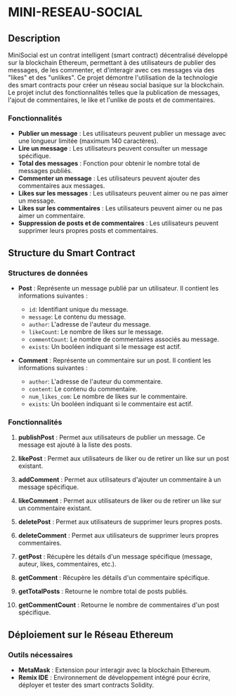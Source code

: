 # MINI-RESEAU-SOCIAL
## Description

MiniSocial est un contrat intelligent (smart contract) décentralisé développé sur la blockchain Ethereum, permettant à des utilisateurs de publier des messages, de les commenter, et d'interagir avec ces messages via des "likes" et des "unlikes". Ce projet démontre l'utilisation de la technologie des smart contracts pour créer un réseau social basique sur la blockchain. Le projet inclut des fonctionnalités telles que la publication de messages, l'ajout de commentaires, le like et l'unlike de posts et de commentaires.

### Fonctionnalités

- **Publier un message** : Les utilisateurs peuvent publier un message avec une longueur limitée (maximum 140 caractères).
- **Lire un message** : Les utilisateurs peuvent consulter un message spécifique.
- **Total des messages** : Fonction pour obtenir le nombre total de messages publiés.
- **Commenter un message** : Les utilisateurs peuvent ajouter des commentaires aux messages.
- **Likes sur les messages** : Les utilisateurs peuvent aimer ou ne pas aimer un message.
- **Likes sur les commentaires** : Les utilisateurs peuvent aimer ou ne pas aimer un commentaire.
- **Suppression de posts et de commentaires** : Les utilisateurs peuvent supprimer leurs propres posts et commentaires.

## Structure du Smart Contract

### Structures de données

- **Post** : Représente un message publié par un utilisateur. Il contient les informations suivantes :
  - `id`: Identifiant unique du message.
  - `message`: Le contenu du message.
  - `author`: L'adresse de l'auteur du message.
  - `likeCount`: Le nombre de likes sur le message.
  - `commentCount`: Le nombre de commentaires associés au message.
  - `exists`: Un booléen indiquant si le message est actif.

- **Comment** : Représente un commentaire sur un post. Il contient les informations suivantes :
  - `author`: L'adresse de l'auteur du commentaire.
  - `content`: Le contenu du commentaire.
  - `num_likes_com`: Le nombre de likes sur le commentaire.
  - `exists`: Un booléen indiquant si le commentaire est actif.

### Fonctionnalités

1. **publishPost** : Permet aux utilisateurs de publier un message. Ce message est ajouté à la liste des posts.
   
2. **likePost** : Permet aux utilisateurs de liker ou de retirer un like sur un post existant.

3. **addComment** : Permet aux utilisateurs d'ajouter un commentaire à un message spécifique.

4. **likeComment** : Permet aux utilisateurs de liker ou de retirer un like sur un commentaire existant.

5. **deletePost** : Permet aux utilisateurs de supprimer leurs propres posts.

6. **deleteComment** : Permet aux utilisateurs de supprimer leurs propres commentaires.

7. **getPost** : Récupère les détails d'un message spécifique (message, auteur, likes, commentaires, etc.).

8. **getComment** : Récupère les détails d'un commentaire spécifique.

9. **getTotalPosts** : Retourne le nombre total de posts publiés.

10. **getCommentCount** : Retourne le nombre de commentaires d'un post spécifique.

## Déploiement sur le Réseau Ethereum

### Outils nécessaires

- **MetaMask** : Extension pour interagir avec la blockchain Ethereum.
- **Remix IDE** : Environnement de développement intégré pour écrire, déployer et tester des smart contracts Solidity.

